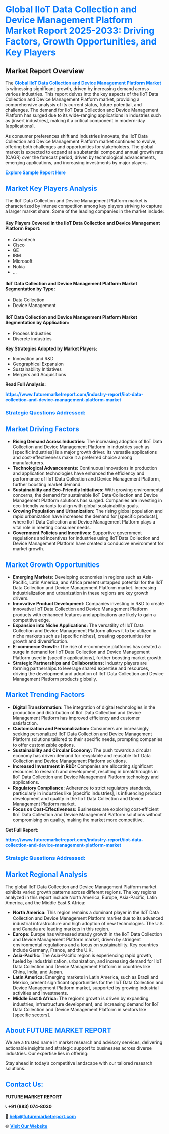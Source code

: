 <h1 style="color: #007BFF;">Global IIoT Data Collection and Device Management Platform Market Report 2025-2033: Driving Factors, Growth Opportunities, and Key Players</h1>

<section id="overview">
<h2>Market Report Overview</h2>
<p>The <a href="https://www.futuremarketreport.com/industry-report/iiot-data-collection-and-device-management-platform-market" style="color: #007BFF; text-decoration: none;"><strong>Global IIoT Data Collection and Device Management Platform Market</strong></a> is witnessing significant growth, driven by increasing demand across various industries. This report delves into the key aspects of the IIoT Data Collection and Device Management Platform market, providing a comprehensive analysis of its current status, future potential, and challenges. The demand for IIoT Data Collection and Device Management Platform has surged due to its wide-ranging applications in industries such as [insert industries], making it a critical component in modern-day [applications].</p>
<p>As consumer preferences shift and industries innovate, the IIoT Data Collection and Device Management Platform market continues to evolve, offering both challenges and opportunities for stakeholders. The global market is expected to expand at a substantial compound annual growth rate (CAGR) over the forecast period, driven by technological advancements, emerging applications, and increasing investments by major players.</p>
</section>

<section id="overview">
<p><a href="https://www.futuremarketreport.com/request-sample/reportId=107471" style="color: #007BFF; text-decoration: none;"><strong>Explore Sample Report Here</strong></a></p>
</section>

<section id="key-players">
<h2 style="color: #007BFF;">Market Key Players Analysis</h2>
<p>The IIoT Data Collection and Device Management Platform market is characterized by intense competition among key players striving to capture a larger market share. Some of the leading companies in the market include:</p>
<h4>Key Players Covered in the IIoT Data Collection and Device Management Platform Report:</h4>
<ul><li>Advantech</li><li>Cisco</li><li>GE</li><li>IBM</li><li>Microsoft</li><li>Nokia</li><li>...</li></ul>
<h4>IIoT Data Collection and Device Management Platform Market Segmentation by Type:</h4>
<ul><li>Data Collection</li><li>Device Management</li></ul>

<h4>IIoT Data Collection and Device Management Platform Market Segmentation by Application:</h4>
<ul><li>Process Industries</li><li>Discrete industries</li></ul>
<p><strong>Key Strategies Adopted by Market Players:</strong></p>
<ul>
<li>Innovation and R&D</li>
<li>Geographical Expansion</li>
<li>Sustainability Initiatives</li>
<li>Mergers and Acquisitions</li>
</ul>
</section>

<section>
<p><strong>Read Full Analysis: </strong></p><a href="https://www.futuremarketreport.com/industry-report/iiot-data-collection-and-device-management-platform-market" style="color: #007BFF; text-decoration: none;"><strong>https://www.futuremarketreport.com/industry-report/iiot-data-collection-and-device-management-platform-market</strong></a>
<h3 style="color: #007BFF;">Strategic Questions Addressed:</h3>
</section>

<section id="driving-factors">
<h2 style="color: #007BFF;">Market Driving Factors</h2>
<ul>
<li><strong>Rising Demand Across Industries:</strong> The increasing adoption of IIoT Data Collection and Device Management Platform in industries such as [specific industries] is a major growth driver. Its versatile applications and cost-effectiveness make it a preferred choice among manufacturers.</li>
<li><strong>Technological Advancements:</strong> Continuous innovations in production and application technologies have enhanced the efficiency and performance of IIoT Data Collection and Device Management Platform, further boosting market demand.</li>
<li><strong>Sustainability and Eco-Friendly Initiatives:</strong> With growing environmental concerns, the demand for sustainable IIoT Data Collection and Device Management Platform solutions has surged. Companies are investing in eco-friendly variants to align with global sustainability goals.</li>
<li><strong>Growing Population and Urbanization:</strong> The rising global population and rapid urbanization have increased the demand for [specific products], where IIoT Data Collection and Device Management Platform plays a vital role in meeting consumer needs.</li>
<li><strong>Government Policies and Incentives:</strong> Supportive government regulations and incentives for industries using IIoT Data Collection and Device Management Platform have created a conducive environment for market growth.</li>
</ul>
</section>

<section id="growth-opportunities">
<h2 style="color: #007BFF;">Market Growth Opportunities</h2>
<ul>
<li><strong>Emerging Markets:</strong> Developing economies in regions such as Asia-Pacific, Latin America, and Africa present untapped potential for the IIoT Data Collection and Device Management Platform market. Increasing industrialization and urbanization in these regions are key growth drivers.</li>
<li><strong>Innovative Product Development:</strong> Companies investing in R&D to create innovative IIoT Data Collection and Device Management Platform products with enhanced features and applications are likely to gain a competitive edge.</li>
<li><strong>Expansion into Niche Applications:</strong> The versatility of IIoT Data Collection and Device Management Platform allows it to be utilized in niche markets such as [specific niches], creating opportunities for growth and diversification.</li>
<li><strong>E-commerce Growth:</strong> The rise of e-commerce platforms has created a surge in demand for IIoT Data Collection and Device Management Platform used in [specific applications], further boosting market growth.</li>
<li><strong>Strategic Partnerships and Collaborations:</strong> Industry players are forming partnerships to leverage shared expertise and resources, driving the development and adoption of IIoT Data Collection and Device Management Platform products globally.</li>
</ul>
</section>

<section id="trending-factors">
<h2 style="color: #007BFF;">Market Trending Factors</h2>
<ul>
<li><strong>Digital Transformation:</strong> The integration of digital technologies in the production and distribution of IIoT Data Collection and Device Management Platform has improved efficiency and customer satisfaction.</li>
<li><strong>Customization and Personalization:</strong> Consumers are increasingly seeking personalized IIoT Data Collection and Device Management Platform solutions tailored to their specific needs, prompting companies to offer customizable options.</li>
<li><strong>Sustainability and Circular Economy:</strong> The push towards a circular economy has driven demand for recyclable and reusable IIoT Data Collection and Device Management Platform solutions.</li>
<li><strong>Increased Investment in R&D:</strong> Companies are allocating significant resources to research and development, resulting in breakthroughs in IIoT Data Collection and Device Management Platform technology and applications.</li>
<li><strong>Regulatory Compliance:</strong> Adherence to strict regulatory standards, particularly in industries like [specific industries], is influencing product development and quality in the IIoT Data Collection and Device Management Platform market.</li>
<li><strong>Focus on Cost-Effectiveness:</strong> Businesses are exploring cost-efficient IIoT Data Collection and Device Management Platform solutions without compromising on quality, making the market more competitive.</li>
</ul>
</section>

<section>
<p><strong>Get Full Report: </strong></p><a href="https://www.futuremarketreport.com/industry-report/iiot-data-collection-and-device-management-platform-market" style="color: #007BFF; text-decoration: none;"><strong>https://www.futuremarketreport.com/industry-report/iiot-data-collection-and-device-management-platform-market</strong></a>
<h3 style="color: #007BFF;">Strategic Questions Addressed:</h3>
</section>


<section id="regional-analysis">
<h2 style="color: #007BFF;">Market Regional Analysis</h2>
<p>The global IIoT Data Collection and Device Management Platform market exhibits varied growth patterns across different regions. The key regions analyzed in this report include North America, Europe, Asia-Pacific, Latin America, and the Middle East & Africa:</p>
<ul>
<li><strong>North America:</strong> This region remains a dominant player in the IIoT Data Collection and Device Management Platform market due to its advanced industrial infrastructure and high adoption of new technologies. The U.S. and Canada are leading markets in this region.</li>
<li><strong>Europe:</strong> Europe has witnessed steady growth in the IIoT Data Collection and Device Management Platform market, driven by stringent environmental regulations and a focus on sustainability. Key countries include Germany, France, and the U.K.</li>
<li><strong>Asia-Pacific:</strong> The Asia-Pacific region is experiencing rapid growth, fueled by industrialization, urbanization, and increasing demand for IIoT Data Collection and Device Management Platform in countries like China, India, and Japan.</li>
<li><strong>Latin America:</strong> Emerging markets in Latin America, such as Brazil and Mexico, present significant opportunities for the IIoT Data Collection and Device Management Platform market, supported by growing industrial activities and investments.</li>
<li><strong>Middle East & Africa:</strong> The region’s growth is driven by expanding industries, infrastructure development, and increasing demand for IIoT Data Collection and Device Management Platform in sectors like [specific sectors].</li>
</ul>
</section>

<footer>
<h2 style="color: #007BFF;">About FUTURE MARKET REPORT</h2>
<p>We are a trusted name in market research and advisory services, delivering actionable insights and strategic support to businesses across diverse industries. Our expertise lies in offering:</p>

<p>Stay ahead in today’s competitive landscape with our tailored research solutions.</p>

<h2 style="color: #007BFF;">Contact Us:</h2>
<p><strong>FUTURE MARKET REPORT</strong></p>
<p>📞 <strong>+91 (883) 074-8030</strong></p>
<p>📧 <strong><a href="mailto:help@futuremarketreport.com" style="color: #007BFF;">help@futuremarketreport.com</a></strong></p>
<p>🌐 <strong><a href="https://www.futuremarketreport.com/" style="color: #007BFF;">Visit Our Website</a></strong></p>
</footer>